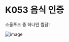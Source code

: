 # K053 음식 인증

소울푸드 중 하나인 찜닭!

![image]((https://gist.github.com/user-attachments/assets/06e164a3-4963-4676-8d68-20043e28efa4))

